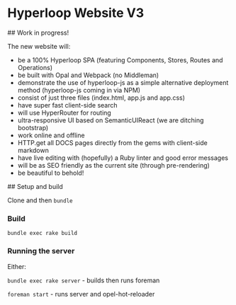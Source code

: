 # Hyperloop Website V3

## Work in progress!

The new website will:

+ be a 100% Hyperloop SPA (featuring Components, Stores, Routes and Operations)
+ be built with Opal and Webpack (no Middleman)
+ demonstrate the use of hyperloop-js as a simple alternative deployment method (hyperloop-js coming in via NPM)
+ consist of just three files (index.html, app.js and app.css)
+ have super fast client-side search
+ will use HyperRouter for routing
+ ultra-responsive UI based on SemanticUIReact (we are ditching bootstrap)
+ work online and offline
+ HTTP.get all DOCS pages directly from the gems with client-side markdown
+ have live editing with (hopefully) a Ruby linter and good error messages
+ will be as SEO friendly as the current site (through pre-rendering)
+ be beautiful to behold!

## Setup and build

Clone and then `bundle`

### Build

`bundle exec rake build`

### Running the server

Either:

`bundle exec rake server` - builds then runs foreman

`foreman start` - runs server and opel-hot-reloader
